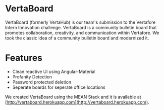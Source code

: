 ﻿# VertaBoard

VertaBoard (formerly VertaHub) is our team's submission to the Vertafore Intern Innovation challenge. VertaBoard is a community bulletin board that promotes collaboration, creativity, and communication within Vertafore. We took the classic idea of a community bulletin board and modernized it. 

# Features
* Clean reactive UI using Angular-Material
* Profanity Detection
* Password protected deletion
* Seperate boards for seperate office locations

We created VertaBoard using the MEAN Stack and it is available at [http://vertaboard.herokuapp.com](http://vertaboard.herokuapp.com).
